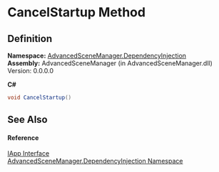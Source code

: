 # CancelStartup Method




## Definition
**Namespace:** <a href="N_AdvancedSceneManager_DependencyInjection">AdvancedSceneManager.DependencyInjection</a>  
**Assembly:** AdvancedSceneManager (in AdvancedSceneManager.dll) Version: 0.0.0.0

**C#**
``` C#
void CancelStartup()
```



## See Also


#### Reference
<a href="T_AdvancedSceneManager_DependencyInjection_IApp">IApp Interface</a>  
<a href="N_AdvancedSceneManager_DependencyInjection">AdvancedSceneManager.DependencyInjection Namespace</a>  
